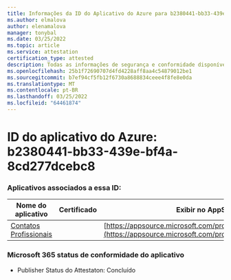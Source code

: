 ```yaml
---
title: Informações da ID do Aplicativo do Azure para b2380441-bb33-439e-bf4a-8cd277dcebc8
ms.author: elmalova
author: elenamalova
manager: tonybal
ms.date: 03/25/2022
ms.topic: article
ms.service: attestation
certification_type: attested
description: Todas as informações de segurança e conformidade disponíveis para b2380441-bb33-439e-bf4a-8cd277dcebc8.
ms.openlocfilehash: 25b1f72690707d4fd4228aff8aa4c54879012be1
ms.sourcegitcommit: b7ef94cf5fb12f6730a8688834ceee4f8fe8e0da
ms.translationtype: MT
ms.contentlocale: pt-BR
ms.lasthandoff: 03/25/2022
ms.locfileid: "64461874"
---
```

# <a name="azure-app-id-b2380441-bb33-439e-bf4a-8cd277dcebc8"></a>ID do aplicativo do Azure: b2380441-bb33-439e-bf4a-8cd277dcebc8


### <a name="apps-associated-with-this-id"></a>Aplicativos associados a essa ID:
| **Nome do aplicativo** | **Certificado** | **Exibir no AppSource** |
|--------------|---------------|-----------------------|
| [Contatos Profissionais](../forward/WA200002804.md) |  | [https://appsource.microsoft.com/product/office/WA200002804](https://appsource.microsoft.com/product/office/WA200002804) |

### <a name="microsoft-365-app-compliance-status"></a>Microsoft 365 status de conformidade do aplicativo
- Publisher Status do Attestaton: Concluído
